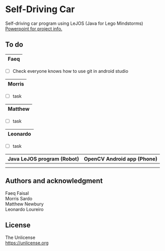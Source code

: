 # Self-Driving Car

Self-driving car program using LeJOS (Java for Lego Mindstorms)
<br>
[Powerpoint for project info.](<https://rhul-my.sharepoint.com/:p:/r/personal/zlac318_live_rhul_ac_uk/Documents/Self-Driving%20Car%20Intro.pptx?d=w283a12212025447faf8af1d9827a945b&csf=1&web=1&e=fPXIBq>)

## To do
|            Faeq            |
|----------------------------|
- [ ] Check everyone knows how to use git in android studio

|         Morris             |
|----------------------------|
- [ ] task

|         Matthew            |
|----------------------------|
- [ ] task


|           Leonardo         |
|----------------------------|
- [ ] task

| Java LeJOS program (Robot) | OpenCV Android app (Phone) |
|----------------------------|----------------------------|
|                            |                            |
|                            |                            |

## Authors and acknowledgment
Faeq Faisal
<br>
Morris Sardo
<br>
Matthew Newbury
<br>
Leonardo Loureiro

## License
The Unlicense<br>
https://unlicense.org
